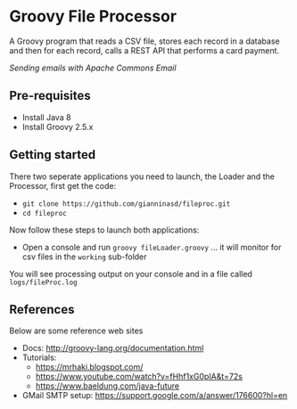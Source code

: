 Groovy File Processor
================
A Groovy program that reads a CSV file, stores each record in a database and then for each record, calls a REST API that performs a card payment.

*Sending emails with Apache Commons Email*

## Pre-requisites
* Install Java 8
* Install Groovy 2.5.x 

## Getting started
There two seperate applications you need to launch, the Loader and the Processor, first get the code:
* `git clone https://github.com/gianninasd/fileproc.git`
* `cd fileproc`

Now follow these steps to launch both applications:
* Open a console and run `groovy fileLoader.groovy` ... it will monitor for csv files in the `working` sub-folder

You will see processing output on your console and in a file called `logs/fileProc.log`

## References
Below are some reference web sites
* Docs: http://groovy-lang.org/documentation.html
* Tutorials:
  * https://mrhaki.blogspot.com/
  * https://www.youtube.com/watch?v=fHhf1xG0pIA&t=72s
  * https://www.baeldung.com/java-future
* GMail SMTP setup: https://support.google.com/a/answer/176600?hl=en
